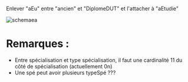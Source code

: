 Enlever "aEu" entre "ancien" et "DiplomeDUT" et l'attacher à "aEtudie"



![schemaea](https://cloud.githubusercontent.com/assets/9157490/5057282/c3fa4b74-6cb6-11e4-9ce5-a7c56efb2fd9.jpg)

Remarques :
===========

- Entre spécialisation et type spécialisation, il faut une cardinalité 11 du côté de spécialisation (actuellement 0n)
- Une spé peut avoir plusieurs typeSpé ???
